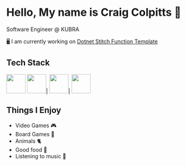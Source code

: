 # Hello, My name is Craig Colpitts 🖖

Software Engineer @ KUBRA

🖥 I am currently working on [Dotnet Stitch Function Template](https://github.com/iFactor/dotnet-stitchfunction-template)

## Tech Stack

<img src="https://banner2.cleanpng.com/20180831/iua/kisspng-c-programming-language-logo-microsoft-visual-stud-atlas-portfolio-5b89919299aab1.1956912415357423546294.jpg" width="50">
<img src="https://upload.wikimedia.org/wikipedia/commons/thumb/7/7d/Microsoft_.NET_logo.svg/1200px-Microsoft_.NET_logo.svg.png" width="50">|
<img src="https://yt3.googleusercontent.com/hzKNwVKenMDmWohH04dzudyJyMUcSox7LM1XKkdlt72pIiRUiOoZjRwic_cvf8VmP8pjxOqgOA=s900-c-k-c0x00ffffff-no-rj" width="50">|
<img src="https://cdn-icons-png.flaticon.com/512/4492/4492311.png" width="50">

## Things I Enjoy
- Video Games 🎮
- Board Games 🎲
- Animals 🐈
- Good food 🍜
- Listening to music 🤘
